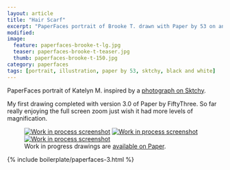 ```yaml
---
layout: article
title: "Hair Scarf"
excerpt: "PaperFaces portrait of Brooke T. drawn with Paper by 53 on an iPad."
modified: 
image: 
  feature: paperfaces-brooke-t-lg.jpg
  teaser: paperfaces-brooke-t-teaser.jpg
  thumb: paperfaces-brooke-t-150.jpg
category: paperfaces
tags: [portrait, illustration, paper by 53, sktchy, black and white]
---
```


PaperFaces portrait of Katelyn M. inspired by a [photograph on Sktchy](http://sktchy.com/S3B8m).

My first drawing completed with version 3.0 of Paper by FiftyThree. So far really enjoying the full screen zoom just wish it had more levels of magnification.

<figure class="third">
  <a href="{{ site.url }}/images/paperfaces-brooke-t-process-1-lg.jpg"><img src="{{ site.url }}/images/paperfaces-brooke-t-process-1-600.jpg" alt="Work in process screenshot"></a>
  <a href="{{ site.url }}/images/paperfaces-brooke-t-process-2-lg.jpg"><img src="{{ site.url }}/images/paperfaces-brooke-t-process-2-600.jpg" alt="Work in process screenshot"></a>
  <a href="{{ site.url }}/images/paperfaces-brooke-t-process-3-lg.jpg"><img src="{{ site.url }}/images/paperfaces-brooke-t-process-3-600.jpg" alt="Work in process screenshot"></a>
  <figcaption>Work in progress drawings are <a href="https://paper.fiftythree.com/11098-Michael-Rose/5492331">available on Paper</a>.</figcaption>
</figure>

{% include boilerplate/paperfaces-3.html %}
